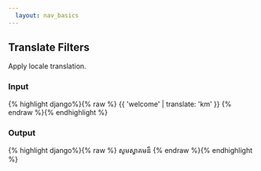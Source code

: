 ```yaml
---
  layout: nav_basics
---
```


<h2 class="section-title">Translate Filters</h2>

Apply locale translation.

<div class="panel">
  <div class="panel-header">
    <h3>Input</h3>
  </div>
  <div class="panel-body">
{% highlight django%}{% raw %}
{{ 'welcome' | translate: 'km' }}
{% endraw %}{% endhighlight %}
  </div>
</div>
<div class="panel">
  <div class="panel-header">
    <h3>Output</h3>
  </div>
  <div class="panel-body">
{% highlight django%}{% raw %}
សូមស្វាគមន៏
{% endraw %}{% endhighlight %}
  </div>
</div>